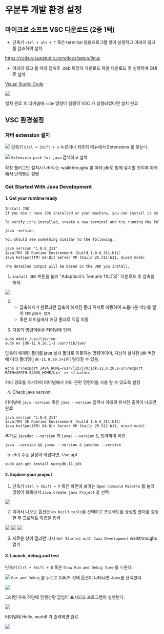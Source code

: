 # 우분투 개발 환경 설정

## 마이크로 소프트 VSC 다운로드 (2중 1택)

- 단축키 `ctrl + alt + T` 혹은 terminal 응용프로그램 찾아 실행하고 아래의 링크를 참조하여 설치

https://code.visualstudio.com/docs/setup/linux

- 아래의 링크 를 따라 접속후 .deb 확장자 다운로드 파일 다운로드 후 실행하여 GUI 로 설치

[Visual Studio Code](https://code.visualstudio.com/)

![](./images/vsc/01.VSC%20Install%20GUI.png)

설치 완료 후 터미널에 `code` 명령어 실행히 VSC 가 실행되었다면 설치 완료

## VSC 환경설정

### 자바 extension 설치

![](./images/vsc/02.find%20extensions.png)
단축키 `Ctrl + Shift + x` 누르거나 좌측의 메뉴에서 Extensions 를 찾는다.

![](./images/vsc/03.search%20java%20extension.png)
`Extension pack for java` 검색하고 설치

확장 플러그인 설치시 나타나는 walkthroughs 를 따라 jdk도 함께 설치할 것이며 아래에서 단계별로 설명

### Get Started With Java Development

#### 1. Get your runtime ready

```md
Install JDK
If you don't have JDK installed on your machine, you can install it by clicking on Install JDK.

To verify it's installed, create a new terminal and try running the following command:

java -version

You should see something similar to the following:

java version "1.8.0_311"
Java(TM) SE Runtime Environment (build 1.8.0_311-b11)
Java HotSpot(TM) 64-Bit Server VM (build 25.311-b11, mixed mode)

The detailed output will be based on the JDK you install.
```

1. `install JDK` 버튼을 눌러 "Adoptium's Temurin 11(LTS)" 다운로드 후 압축을 해제.

![](./images/vsc/04.download%20jdk.png)

2. - 압축해제가 완료되면 압축이 해제된 폴더 위치로 이동하여 드롭다운 메뉴를 열어 `터미널에서 열기`   
   - 혹은 터미널에서 해당 폴더로 직접 이동

3. 다음의 명령어들을 터미널에 입력
```
sudo mkdir /usr/lib/jvm
sudo mv jdk-11.0.20.1+1 /usr/lib/jvm/
```
 압축이 해제된 폴더를 java 설치 폴더로 이동하는 명령어이며, 자신이 설치한 jdk 버전에 따라 폴더명(`jdk-11.0.20.1+1`)이 달라질 수 있음.

```
echo $'\nexport JAVA_HOME=/usr/lib/jvm/jdk-11.0.20.1+1/\nexport PATH=$PATH:$JAVA_HOME/bin' >> ~/.bashrc
```

자바 경로를 추가하여 터미널에서 자바 관련 명령어를 사용 할 수 있도록 설정
<!-- 
```
sudo update-alternatives --install /usr/bin/java java /usr/lib/jvm/jdk-11.0.20.1+1/bin/java 2000
sudo update-alternatives --install /usr/bin/javac javac /usr/lib/jvm/jdk-11.0.20.1+1/bin/javac 2000
sudo update-alternatives --install /usr/bin/javadoc javadoc /usr/lib/jvm/jdk-11.0.20.1+1/bin/javadoc 200
```
 시스템에서 여러 자바 버전을 관리할 수 있도록 등록하는 명령어, 위 명령어와 마찬가지로 `/usr/lib/jvm` 뒤에 오는 폴더명은 달라질 수 있음. -->

4. Check java version

터미널에 `java -version` 혹은 `java --version` 입력시 아래와 유사한 출력이 나오면 완료
```
java version "1.8.0_311"
Java(TM) SE Runtime Environment (build 1.8.0_311-b11)
Java HotSpot(TM) 64-Bit Server VM (build 25.311-b11, mixed mode)
```

추가로 `javadoc --version` 과 `javac --version` 도 입력하여 확인

```
java --version && javac --version & javadoc --version
```

5. etc) 수동 설정이 어렵다면, Use apt 
```terminal
sudo apt-get install openjdk-11-jdk
```

#### 2. Explore your project

1. 단축키 `Ctrl + Shift + P` 혹은 화면에 보이는 `Open Command Palette` 를 눌러 명령어 목록에서 `Java:Create java Project` 을 선택

![](./images/vsc/05.create%20java%20project.png)

2. 이어서 나오는 옵션은 `No build tools`을 선택하고 프로젝트를 생성할 폴더를 결정한 후 프로젝트 이름을 입력

![](./images/vsc/06.select%20no%20build%20tools.png)
![](./images/vsc/07.set%20project%20location.png)
![](./images/vsc/08.input%20project%20name.png)

3. 새로운 창이 열리면 다시 `Get Started with Java Development` walkthroughs 열기

#### 3. Launch, debug and test

단축키 `Ctrl + Shift + D` 혹은 `Show Run and Debug View` 를 누른다.

![](./images/vsc/09.press%20Run%20and%20Debug.png)
`Run and Debug` 를 누르고 디버거 선택 옵션이 나타나면 Java를 선택한다. 

![](./images/vsc/10.select%20java%20debugger.png)

그러면 우측 하단에 진행상황 팝업이 표시되고 프로그램이 실행된다.

![](./images/vsc/11.running%20project.png)

터미널에 Hello, world! 가 출력되면 완료.

![](./images/vsc/12.print%20Hello%20world.png)
